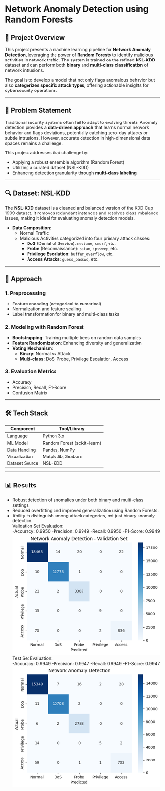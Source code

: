 # Network Anomaly Detection using Random Forests

## 📌 Project Overview

This project presents a machine learning pipeline for **Network Anomaly Detection**, leveraging the power of **Random Forests** to identify malicious activities in network traffic. The system is trained on the refined **NSL-KDD** dataset and can perform both **binary** and **multi-class classification** of network intrusions.

The goal is to develop a model that not only flags anomalous behavior but also **categorizes specific attack types**, offering actionable insights for cybersecurity operations.

---

## 🧠 Problem Statement

Traditional security systems often fail to adapt to evolving threats. Anomaly detection provides a **data-driven approach** that learns normal network behavior and flags deviations, potentially catching zero-day attacks or subtle intrusions. However, accurate detection in high-dimensional data spaces remains a challenge.

This project addresses that challenge by:
- Applying a robust ensemble algorithm (Random Forest)
- Utilizing a curated dataset (NSL-KDD)
- Enhancing detection granularity through **multi-class labeling**

---

## 🔍 Dataset: NSL-KDD

The **NSL-KDD** dataset is a cleaned and balanced version of the KDD Cup 1999 dataset. It removes redundant instances and resolves class imbalance issues, making it ideal for evaluating anomaly detection models.

- **Data Composition:**
  - Normal Traffic
  - Malicious Activities categorized into four primary attack classes:
    - **DoS** (Denial of Service): `neptune`, `smurf`, etc.
    - **Probe** (Reconnaissance): `satan`, `ipsweep`, etc.
    - **Privilege Escalation**: `buffer_overflow`, etc.
    - **Access Attacks**: `guess_passwd`, etc.

---

## 🧪 Approach

### 1. **Preprocessing**
- Feature encoding (categorical to numerical)
- Normalization and feature scaling
- Label transformation for binary and multi-class tasks

### 2. **Modeling with Random Forest**
- **Bootstrapping**: Training multiple trees on random data samples
- **Feature Randomization**: Enhancing diversity and generalization
- **Voting Mechanism**:
  - **Binary**: Normal vs Attack
  - **Multi-class**: DoS, Probe, Privilege Escalation, Access

### 3. **Evaluation Metrics**
- Accuracy
- Precision, Recall, F1-Score
- Confusion Matrix

---

## 🛠️ Tech Stack

| Component      | Tool/Library         |
|----------------|----------------------|
| Language       | Python 3.x           |
| ML Model       | Random Forest (scikit-learn) |
| Data Handling  | Pandas, NumPy        |
| Visualization  | Matplotlib, Seaborn  |
| Dataset Source | NSL-KDD              |

---

## 📊 Results

- Robust detection of anomalies under both binary and multi-class settings.
- Reduced overfitting and improved generalization using Random Forests.
- Ability to distinguish among attack categories, not just binary anomaly detection.<br>
Validation Set Evaluation:<br>
-Accuracy: 0.9950
-Precision: 0.9949
-Recall: 0.9950
-F1-Score: 0.9949<br>
![Confusion Matrix for Validation set](validation.png)<br>
Test Set Evaluation:<br>
-Accuracy: 0.9949
-Precision: 0.9947
-Recall: 0.9949
-F1-Score: 0.9947
![Confusion Matrix for Test set](test.png)
